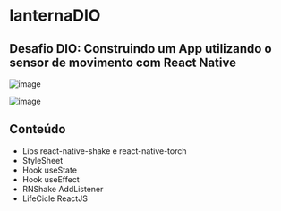 # lanternaDIO
## Desafio DIO: Construindo um App utilizando o sensor de movimento com React Native

![image](https://user-images.githubusercontent.com/28990749/165650549-07daaabe-15fa-432e-9146-71bae90e43b0.png)

![image](https://user-images.githubusercontent.com/28990749/165650568-afdd77ea-fa79-488c-ac0b-13c9ecce847c.png)

## Conteúdo
- Libs react-native-shake e react-native-torch
- StyleSheet
- Hook useState
- Hook useEffect
- RNShake AddListener
- LifeCicle ReactJS
